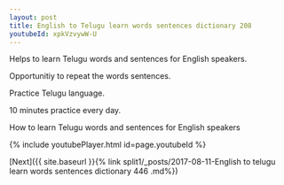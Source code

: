 ```yaml
---
layout: post
title: English to Telugu learn words sentences dictionary 208 
youtubeId: xpkVzvywW-U
---
```

 
 
Helps to learn Telugu words and sentences for English speakers.

Opportunitiy to repeat the words sentences. 

Practice Telugu language. 
 
10 minutes practice every day. 
 
How to learn Telugu words and sentences for English speakers 
 
{% include youtubePlayer.html id=page.youtubeId %}
 
 
[Next]({{ site.baseurl }}{% link  split1/_posts/2017-08-11-English to telugu learn words sentences dictionary 446 .md%})
 
